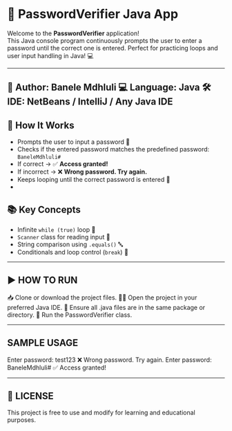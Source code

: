 # 🔐 PasswordVerifier Java App

Welcome to the **PasswordVerifier** application!  
This Java console program continuously prompts the user to enter a password until the correct one is entered. Perfect for practicing loops and user input handling in Java! 💻

---
👤 Author: Banele Mdhluli
💻 Language: Java
🛠️ IDE: NetBeans / IntelliJ / Any Java IDE
---
## 🚀 How It Works

- Prompts the user to input a password 🔑
- Checks if the entered password matches the predefined password: `BaneleMdhluli#`
- If correct → ✅ **Access granted!**
- If incorrect → ❌ **Wrong password. Try again.**
- Keeps looping until the correct password is entered 🔁
- 
## 📚 Key Concepts

- Infinite `while (true)` loop 🔁  
- `Scanner` class for reading input 🧾  
- String comparison using `.equals()` 🔤  
- Conditionals and loop control (`break`) 🛑

---
## ▶️ HOW TO RUN

📥 Clone or download the project files.
🧑‍💻 Open the project in your preferred Java IDE.
📂 Ensure all .java files are in the same package or directory.
🚀 Run the PasswordVerifier class.

------------
SAMPLE USAGE
------------

Enter password: test123
❌ Wrong password. Try again.
Enter password: BaneleMdhluli#
✅ Access granted!

---
## 📝 LICENSE

This project is free to use and modify for learning and educational purposes.
